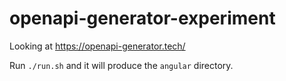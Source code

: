 # openapi-generator-experiment

Looking at https://openapi-generator.tech/

Run `./run.sh` and it will produce the `angular` directory.

